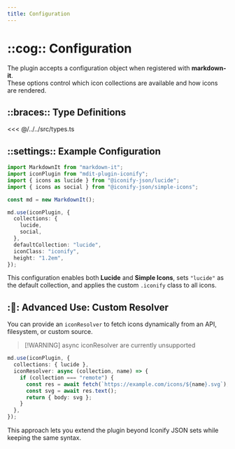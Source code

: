 ```yaml
---
title: Configuration
---
```


# ::cog:: Configuration

The plugin accepts a configuration object when registered with **markdown-it**.  
These options control which icon collections are available and how icons are rendered.

## ::braces:: Type Definitions

<<< @/../../src/types.ts

## ::settings:: Example Configuration

```ts
import MarkdownIt from "markdown-it";
import iconPlugin from "mdit-plugin-iconify";
import { icons as lucide } from "@iconify-json/lucide";
import { icons as social } from "@iconify-json/simple-icons";

const md = new MarkdownIt();

md.use(iconPlugin, {
  collections: {
    lucide,
    social,
  },
  defaultCollection: "lucide",
  iconClass: "iconify",
  height: "1.2em",
});
```

This configuration enables both **Lucide** and **Simple Icons**,
sets `"lucide"` as the default collection, and applies the custom `.iconify` class to all icons.

## ::rocket:: Advanced Use: Custom Resolver

You can provide an `iconResolver` to fetch icons dynamically from an API, filesystem, or custom source.

> [!WARNING] async iconResolver are currently unsupported

```ts
md.use(iconPlugin, {
  collections: { lucide },
  iconResolver: async (collection, name) => {
    if (collection === "remote") {
      const res = await fetch(`https://example.com/icons/${name}.svg`);
      const svg = await res.text();
      return { body: svg };
    }
  },
});
```

This approach lets you extend the plugin beyond Iconify JSON sets while keeping the same syntax.
